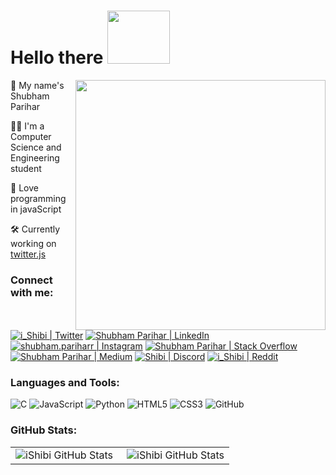 # Hello there <img src='https://github.com/iShibi/storage/blob/master/iShibi_assets/hello.gif' height='85' width='100'>

<img align='right' src='https://github.com/iShibi/storage/blob/master/iShibi_assets/octocat_bp.png' height='400' width='400'>

🤠 My name's Shubham Parihar

🐱‍💻 I'm a Computer Science and Engineering student

💖 Love programming in javaScript

🛠️ Currently working on [twitter.js](https://github.com/twitterjs/twitter.js)

### Connect with me:

[![i_Shibi | Twitter](https://img.icons8.com/bubbles/50/000000/twitter.png 'Twitter')](https://twitter.com/i_Shibi)
[![Shubham Parihar | LinkedIn](https://img.icons8.com/bubbles/50/000000/linkedin.png 'LinkedIn')](https://www.linkedin.com/in/shubhamparihar202/)
[![shubham.pariharr | Instagram](https://img.icons8.com/bubbles/50/000000/instagram-new.png 'Instagram')](https://www.instagram.com/shubham.pariharr/)
[![Shubham Parihar | Stack Overflow](https://img.icons8.com/bubbles/50/000000/stack.png 'Stack Overflow')](https://stackoverflow.com/users/13809941/shubham-parihar?tab=profile)
[![Shubham Parihar | Medium](https://img.icons8.com/bubbles/50/000000/medium-new.png 'Medium')](https://stackoverflow.com/users/13809941/shubham-parihar?tab=profile)
[![Shibi | Discord](https://img.icons8.com/bubbles/50/000000/discord-logo.png 'Discord')](https://discord.com/users/620567262004248596)
[![i_Shibi | Reddit](https://img.icons8.com/bubbles/50/000000/reddit.png 'Reddit')](https://www.reddit.com/user/i_Shibi)

### Languages and Tools:

![C](https://github.com/iShibi/storage/blob/master/iShibi_assets/lang%26tools/cute_color_icons/c.png 'The C Programming Language')
![JavaScript](https://github.com/iShibi/storage/blob/master/iShibi_assets/lang%26tools/cute_color_icons/javascript.png 'JavaScript')
![Python](https://github.com/iShibi/storage/blob/master/iShibi_assets/lang%26tools/cute_color_icons/python.png 'Python')
![HTML5](https://github.com/iShibi/storage/blob/master/iShibi_assets/lang%26tools/cute_color_icons/html5.png 'HTML5')
![CSS3](https://github.com/iShibi/storage/blob/master/iShibi_assets/lang%26tools/cute_color_icons/css3.png 'CSS3')
![GitHub](https://github.com/iShibi/storage/blob/master/iShibi_assets/lang%26tools/cute_color_icons/github.png 'GitHub')

### GitHub Stats:

<table>
<tr>
<td align="left" style="padding=0;width=0;">
<img align="left" alt="iShibi GitHub Stats" src="https://github-readme-stats.ishibi.vercel.app/api?username=iShibi&show_icons=true&hide_border=true&count_private=true" />
</td>
<td align="right" style="padding=0;width=0;">
<img align="right" alt="iShibi GitHub Stats" src="https://github-readme-stats.ishibi.vercel.app/api/top-langs/?username=iShibi&&layout=compact&show_icons=true&title_color=4F8CC9&text_color=9f9f9f&bg_color=00000000&hide_border=true&icon_color=00000000&langs_count=10&count_private=true" />
</td>
</tr>
</table>
